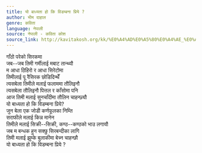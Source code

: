 ```yaml
---
title: यो बाध्यता हो कि विडम्बना प्रिये ?
author: भीम दाहाल
genre: कविता
language: नेपाली
source: नेपाली - कविता कोश
source_link: http://kavitakosh.org/kk/%E0%A4%AD%E0%A5%80%E0%A4%AE_%E0%A4%A6%E0%A4%BE%E0%A4%B9%E0%A4%BE%E0%A4%B2
---
```


गाँठो परेको सिरकमा  
जब--जब तिमी गर्मीलाई मबाट तान्थ्यौ  
म आधा ठिहिरो र आधा सिरेटोमा  
तिमीलाई पू रैसिरक छोडिदिन्थेँ  
त्यसबेला तिमीले मलाई फलाममा तौलिइनौ  
त्यसबेला तौलिइनौ पित्तल र काँसोमा पनि  
आज तिमी मलाई सुनचाँदीमा तौलिन चाहन्छ्यौ  
यो बाध्यता हो कि विडम्बना प्रिये?  
जुन बेला एक जोडी कर्णफूलका निम्ति  
सराफीले मलाई किन्न मानेन  
तिमीले मलाई सिक्री--सिक्री, कण्ठ--कण्ठको भाउ लगायौ  
जब म बन्धक हुन सक्छु सिरबन्दीका लागि  
तिमी मलाई झुम्के बुलाकीमा बेच्न चाहन्छौ  
यो बाध्यता हो कि विडम्बना प्रिये ?
